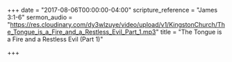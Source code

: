 +++
date = "2017-08-06T00:00:00-04:00"
scripture_reference = "James 3:1-6"
sermon_audio = "https://res.cloudinary.com/dy3wlzuye/video/upload/v1/KingstonChurch/The_Tongue_is_a_Fire_and_a_Restless_Evil_Part_1.mp3"
title = "The Tongue is a Fire and a Restless Evil (Part 1)"

+++
